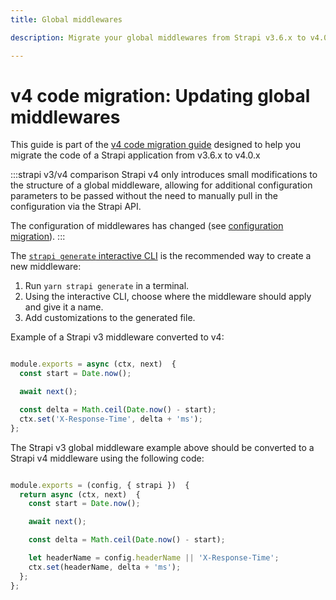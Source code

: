 ```yaml
---
title: Global middlewares

description: Migrate your global middlewares from Strapi v3.6.x to v4.0.x with step-by-step instructions

---
```


# v4 code migration: Updating global middlewares

This guide is part of the [v4 code migration guide](/dev-docs/migration/v3-to-v4/code-migration.md) designed to help you migrate the code of a Strapi application from v3.6.x to v4.0.x


:::strapi v3/v4 comparison
Strapi v4 only introduces small modifications to the structure of a global middleware, allowing for additional configuration parameters to be passed without the need to manually pull in the configuration via the Strapi API.

The configuration of middlewares has changed (see [configuration migration](/dev-docs/migration/v3-to-v4/code/configuration#middlewares-configuration)).
:::

The [`strapi generate` interactive CLI](/dev-docs/cli#strapi-generate) is the recommended way to create a new middleware:

1. Run `yarn strapi generate` in a terminal.
2. Using the interactive CLI, choose where the middleware should apply and give it a name.
3. Add customizations to the generated file.

 
Example of a Strapi v3 middleware converted to v4:

```js title="path: ./my-custom-packages/my-custom-middleware/lib/index.js"

module.exports = async (ctx, next)  {
  const start = Date.now();

  await next();

  const delta = Math.ceil(Date.now() - start);
  ctx.set('X-Response-Time', delta + 'ms');
};
```

The Strapi v3 global middleware example above should be converted to a Strapi v4 middleware using the following code:

```jsx title="path: ./src/middlewares/my-custom-middleware.js"

module.exports = (config, { strapi })  {
  return async (ctx, next)  {
    const start = Date.now();

    await next();

    const delta = Math.ceil(Date.now() - start);

    let headerName = config.headerName || 'X-Response-Time';
    ctx.set(headerName, delta + 'ms');
  };
};
```


